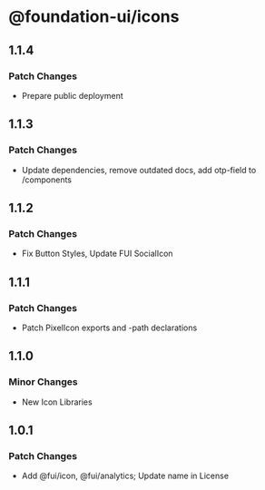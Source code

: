 # @foundation-ui/icons

## 1.1.4

### Patch Changes

- Prepare public deployment

## 1.1.3

### Patch Changes

- Update dependencies, remove outdated docs, add otp-field to /components

## 1.1.2

### Patch Changes

- Fix Button Styles, Update FUI SocialIcon

## 1.1.1

### Patch Changes

- Patch PixelIcon exports and -path declarations

## 1.1.0

### Minor Changes

- New Icon Libraries

## 1.0.1

### Patch Changes

- Add @fui/icon, @fui/analytics; Update name in License
